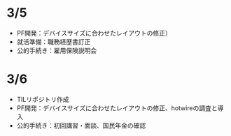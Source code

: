 # 3/5
- PF開発：デバイスサイズに合わせたレイアウトの修正）
- 就活準備：職務経歴書訂正
- 公的手続き：雇用保険説明会

# 3/6
- TILリポジトリ作成
- PF開発：デバイスサイズに合わせたレイアウトの修正、hotwireの調査と導入
- 公的手続き：初回講習・面談、国民年金の確認
